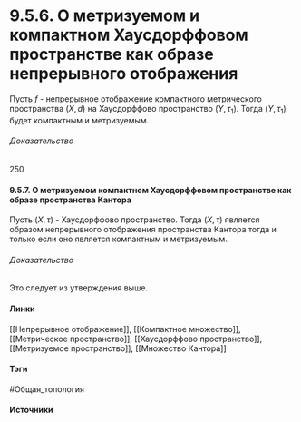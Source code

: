 # 9.5.6. О метризуемом и компактном Хаусдорффовом пространстве как образе непрерывного отображения
Пусть $f$ - непрерывное отображение компактного метрического пространства $(X,d)$ на Хаусдорффово пространство $(Y,\tau_{1})$. Тогда $(Y,\tau_{1})$ будет компактным и метризуемым.
###### Доказательство
250
#### 9.5.7. О метризуемом компактном Хаусдорффовом пространстве как образе пространства Кантора
Пусть $(X,\tau)$ - Хаусдорффово пространство. Тогда $(X,\tau)$ является образом непрерывного отображения пространства Кантора тогда и только если оно является компактным и метризуемым.
###### Доказательство
Это следует из утверждения выше.
#### Линки
 [[Непрерывное отображение]],
 [[Компактное множество]],
 [[Метрическое пространство]],
 [[Хаусдорффово пространство]],
 [[Метризуемое пространство]],
 [[Множество Кантора]]
#### Тэги
 #Общая_топология 
#### Источники
